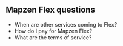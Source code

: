 ## Mapzen Flex questions
- When are other services coming to Flex?
- How do I pay for Mapzen Flex?
- What are the terms of service?
